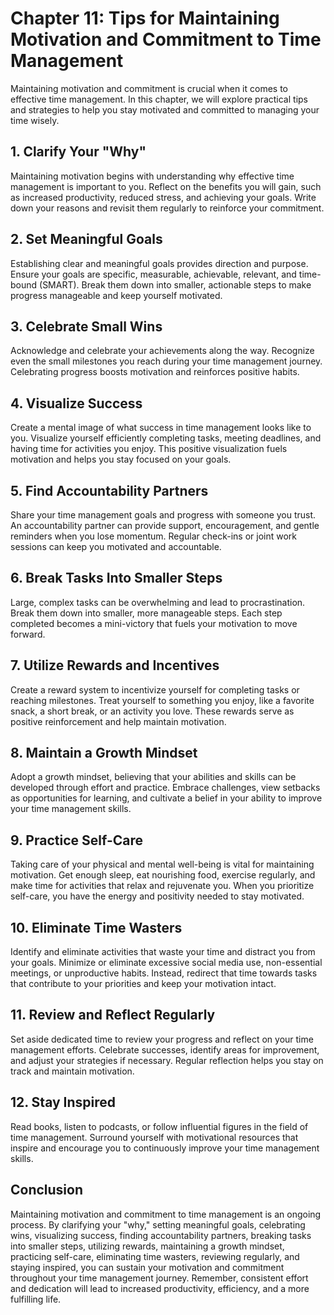 Chapter 11: Tips for Maintaining Motivation and Commitment to Time Management
=============================================================================

Maintaining motivation and commitment is crucial when it comes to effective time management. In this chapter, we will explore practical tips and strategies to help you stay motivated and committed to managing your time wisely.

**1. Clarify Your "Why"**
-------------------------

Maintaining motivation begins with understanding why effective time management is important to you. Reflect on the benefits you will gain, such as increased productivity, reduced stress, and achieving your goals. Write down your reasons and revisit them regularly to reinforce your commitment.

**2. Set Meaningful Goals**
---------------------------

Establishing clear and meaningful goals provides direction and purpose. Ensure your goals are specific, measurable, achievable, relevant, and time-bound (SMART). Break them down into smaller, actionable steps to make progress manageable and keep yourself motivated.

**3. Celebrate Small Wins**
---------------------------

Acknowledge and celebrate your achievements along the way. Recognize even the small milestones you reach during your time management journey. Celebrating progress boosts motivation and reinforces positive habits.

**4. Visualize Success**
------------------------

Create a mental image of what success in time management looks like to you. Visualize yourself efficiently completing tasks, meeting deadlines, and having time for activities you enjoy. This positive visualization fuels motivation and helps you stay focused on your goals.

**5. Find Accountability Partners**
-----------------------------------

Share your time management goals and progress with someone you trust. An accountability partner can provide support, encouragement, and gentle reminders when you lose momentum. Regular check-ins or joint work sessions can keep you motivated and accountable.

**6. Break Tasks Into Smaller Steps**
-------------------------------------

Large, complex tasks can be overwhelming and lead to procrastination. Break them down into smaller, more manageable steps. Each step completed becomes a mini-victory that fuels your motivation to move forward.

**7. Utilize Rewards and Incentives**
-------------------------------------

Create a reward system to incentivize yourself for completing tasks or reaching milestones. Treat yourself to something you enjoy, like a favorite snack, a short break, or an activity you love. These rewards serve as positive reinforcement and help maintain motivation.

**8. Maintain a Growth Mindset**
--------------------------------

Adopt a growth mindset, believing that your abilities and skills can be developed through effort and practice. Embrace challenges, view setbacks as opportunities for learning, and cultivate a belief in your ability to improve your time management skills.

**9. Practice Self-Care**
-------------------------

Taking care of your physical and mental well-being is vital for maintaining motivation. Get enough sleep, eat nourishing food, exercise regularly, and make time for activities that relax and rejuvenate you. When you prioritize self-care, you have the energy and positivity needed to stay motivated.

**10. Eliminate Time Wasters**
------------------------------

Identify and eliminate activities that waste your time and distract you from your goals. Minimize or eliminate excessive social media use, non-essential meetings, or unproductive habits. Instead, redirect that time towards tasks that contribute to your priorities and keep your motivation intact.

**11. Review and Reflect Regularly**
------------------------------------

Set aside dedicated time to review your progress and reflect on your time management efforts. Celebrate successes, identify areas for improvement, and adjust your strategies if necessary. Regular reflection helps you stay on track and maintain motivation.

**12. Stay Inspired**
---------------------

Read books, listen to podcasts, or follow influential figures in the field of time management. Surround yourself with motivational resources that inspire and encourage you to continuously improve your time management skills.

Conclusion
----------

Maintaining motivation and commitment to time management is an ongoing process. By clarifying your "why," setting meaningful goals, celebrating wins, visualizing success, finding accountability partners, breaking tasks into smaller steps, utilizing rewards, maintaining a growth mindset, practicing self-care, eliminating time wasters, reviewing regularly, and staying inspired, you can sustain your motivation and commitment throughout your time management journey. Remember, consistent effort and dedication will lead to increased productivity, efficiency, and a more fulfilling life.
